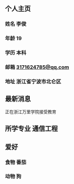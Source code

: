 ## 个人主页
### 姓名 李俊
### 年龄 19
### 学历 本科
### 邮箱 3171624785@qq.com
### 地址 浙江省宁波市北仑区
  

## 最新消息
 正在浙江万里学院接受教育


## 所学专业 通信工程


## 爱好
### 食物 番茄 
### 动物 狗



